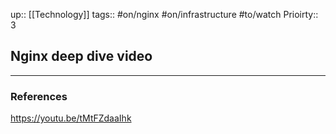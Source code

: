 up:: [[Technology]]
tags:: #on/nginx #on/infrastructure #to/watch 
Prioirty:: 3

## Nginx deep dive video



---
### References



https://youtu.be/tMtFZdaaIhk